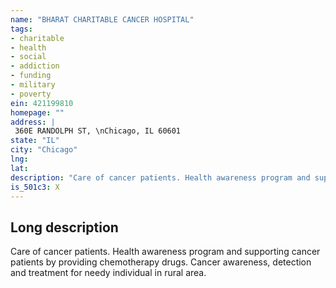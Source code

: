 ```yaml
---
name: "BHARAT CHARITABLE CANCER HOSPITAL"
tags:
- charitable
- health
- social
- addiction
- funding
- military
- poverty
ein: 421199810
homepage: ""
address: |
 360E RANDOLPH ST, \nChicago, IL 60601
state: "IL"
city: "Chicago"
lng: 
lat: 
description: "Care of cancer patients. Health awareness program and supporting cancer patients by providing chemotherapy drugs. "
is_501c3: X
---
```


## Long description

Care of cancer patients. Health awareness program and supporting cancer patients by providing chemotherapy drugs. Cancer awareness, detection and treatment for needy individual in rural area. 
